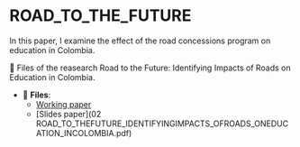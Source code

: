 # ROAD_TO_THE_FUTURE
In this paper, I examine   the effect of the road concessions program on education  in Colombia.
 
:paperclip: Files of the reasearch  Road to the Future: Identifying Impacts of Roads on Education in Colombia.
 
- :file_folder: __Files__:
     + [Working paper](ROAD_TO_THEFUTURE_IDENTIFYINGIMPACTS_OFROADS_ONEDUCATION_INCOLOMBIA.pdf)
     + [Slides paper](02 ROAD_TO_THEFUTURE_IDENTIFYINGIMPACTS_OFROADS_ONEDUCATION_INCOLOMBIA.pdf)
